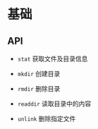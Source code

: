 # 基础

## API

+ `stat` 获取文件及目录信息

+ `mkdir` 创建目录

+ `rmdir` 删除目录

+ `readdir` 读取目录中的内容

+ `unlink` 删除指定文件
